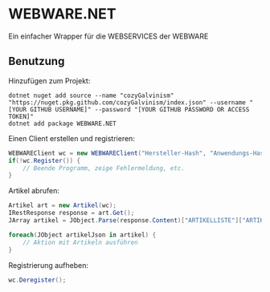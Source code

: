 # WEBWARE.NET

Ein einfacher Wrapper für die WEBSERVICES der WEBWARE

## Benutzung

Hinzufügen zum Projekt:

```
dotnet nuget add source --name "cozyGalvinism" "https://nuget.pkg.github.com/cozyGalvinism/index.json" --username "[YOUR GITHUB USERNAME]" --password "[YOUR GITHUB PASSWORD OR ACCESS TOKEN]"
dotnet add package WEBWARE.NET
```

Einen Client erstellen und registrieren:

```cs
WEBWAREClient wc = new WEBWAREClient("Hersteller-Hash", "Anwendungs-Hash", "Secret", 1, "Host", 443, "/WWSVC/");
if(!wc.Register()) {
    // Beende Programm, zeige Fehlermeldung, etc.
}
```

Artikel abrufen:

```cs
Artikel art = new Artikel(wc);
IRestResponse response = art.Get();
JArray artikel = JObject.Parse(response.Content)["ARTIKELLISTE"]["ARTIKEL"] as JArray;

foreach(JObject artikelJson in artikel) {
    // Aktion mit Artikeln ausführen
}
```

Registrierung aufheben:

```cs
wc.Deregister();
```
